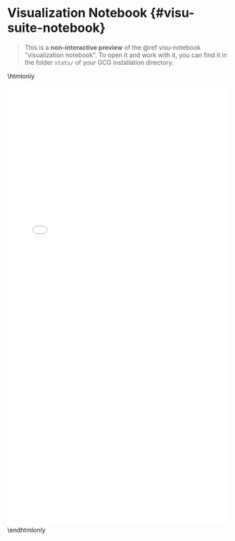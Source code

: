 # Visualization Notebook {#visu-suite-notebook}
> This is a **non-interactive preview** of the @ref visu-notebook "visualization notebook".
> To open it and work with it, you can find it in the folder `stats/` of your GCG
> installation directory.

\htmlonly
<iframe src="files/visu_notebook.html" onload='javascript:(function(o){o.style.height=o.contentWindow.document.body.scrollHeight+"px";}(this));' style="height:1000px;width:100%;border:0;overflow:hidden;"></iframe>
\endhtmlonly
